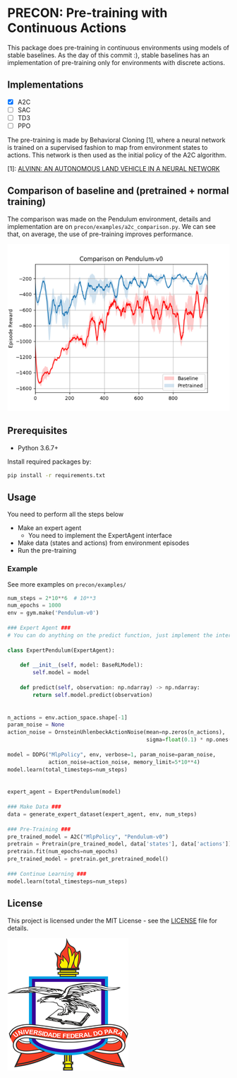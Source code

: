 # PRECON: Pre-training with Continuous Actions

This package does pre-training in continuous environments using models
of stable baselines. As the day of this commit :), stable baselines has an
implementation of pre-training only for environments with discrete actions.

## Implementations

- [x] A2C
- [ ] SAC
- [ ] TD3
- [ ] PPO

The pre-training is made by Behavioral Cloning [1], where a neural network is 
trained on a supervised fashion to map from environment states to actions. This
network is then used as the initial policy of the A2C algorithm.

[1]: [ALVINN: AN AUTONOMOUS LAND VEHICLE IN A NEURAL NETWORK](https://papers.nips.cc/paper/95-alvinn-an-autonomous-land-vehicle-in-a-neural-network.pdf)

## Comparison of baseline and (pretrained + normal training)

The comparison was made on the Pendulum environment, details and implementation 
are on ```precon/examples/a2c_comparison.py```. We can see that, on average, the
use of pre-training improves performance.

![comparison_training_graph](docs/training_graph.png)


## Prerequisites

* Python 3.6.7+

Install required packages by:

```bash
pip install -r requirements.txt
```

## Usage

You need to perform all the steps below

* Make an expert agent
    * You need to implement the ExpertAgent interface
* Make data (states and actions) from environment episodes
* Run the pre-training

### Example

See more examples on ```precon/examples/```
```python
num_steps = 2*10**6  # 10**3
num_epochs = 1000
env = gym.make('Pendulum-v0')

### Expert Agent ###
# You can do anything on the predict function, just implement the interface :)

class ExpertPendulum(ExpertAgent):

    def __init__(self, model: BaseRLModel):
        self.model = model

    def predict(self, observation: np.ndarray) -> np.ndarray:
        return self.model.predict(observation)


n_actions = env.action_space.shape[-1]
param_noise = None
action_noise = OrnsteinUhlenbeckActionNoise(mean=np.zeros(n_actions),
                                            sigma=float(0.1) * np.ones(n_actions))

model = DDPG("MlpPolicy", env, verbose=1, param_noise=param_noise,
             action_noise=action_noise, memory_limit=5*10**4)
model.learn(total_timesteps=num_steps)


expert_agent = ExpertPendulum(model)

### Make Data ###
data = generate_expert_dataset(expert_agent, env, num_steps)

### Pre-Training ###
pre_trained_model = A2C("MlpPolicy", "Pendulum-v0")
pretrain = Pretrain(pre_trained_model, data['states'], data['actions'])
pretrain.fit(num_epochs=num_epochs)
pre_trained_model = pretrain.get_pretrained_model()

### Continue Learning ###
model.learn(total_timesteps=num_steps)
```

## License

This project is licensed under the MIT License - see the [LICENSE](https://github.com/CoffeeOverflow/DrawToCode/blob/master/LICENSE) file 
for details.

[![UFPA](docs/logo_ufpa_github_footer.png)](https://portal.ufpa.br/ "Visite o site da UFPA")
